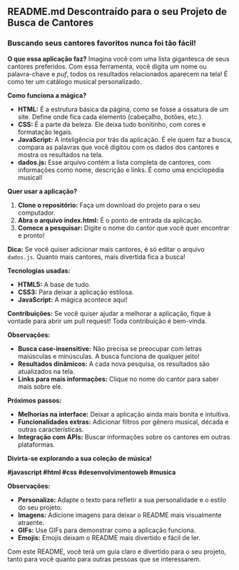 ## **README.md Descontraído para o seu Projeto de Busca de Cantores**

###  **Buscando seus cantores favoritos nunca foi tão fácil!**

**O que essa aplicação faz?** 
Imagina você com uma lista gigantesca de seus cantores preferidos. Com essa ferramenta, você digita um nome ou palavra-chave e *puf*, todos os resultados relacionados aparecem na tela! É como ter um catálogo musical personalizado.

**Como funciona a mágica?**
* **HTML:** É a estrutura básica da página, como se fosse a ossatura de um site. Define onde fica cada elemento (cabeçalho, botões, etc.).
* **CSS:** É a parte da beleza. Ele deixa tudo bonitinho, com cores e formatação legais.
* **JavaScript:** A inteligência por trás da aplicação. É ele quem faz a busca, compara as palavras que você digitou com os dados dos cantores e mostra os resultados na tela.
* **dados.js:** Esse arquivo contém a lista completa de cantores, com informações como nome, descrição e links. É como uma enciclopédia musical!

**Quer usar a aplicação?**
1. **Clone o repositório:** Faça um download do projeto para o seu computador.
2. **Abra o arquivo index.html:** É o ponto de entrada da aplicação.
3. **Comece a pesquisar:** Digite o nome do cantor que você quer encontrar e pronto!

**Dica:** Se você quiser adicionar mais cantores, é só editar o arquivo `dados.js`. Quanto mais cantores, mais divertida fica a busca!

**Tecnologias usadas:**
* **HTML5:** A base de tudo.
* **CSS3:** Para deixar a aplicação estilosa.
* **JavaScript:** A mágica acontece aqui!

**Contribuições:**
Se você quiser ajudar a melhorar a aplicação, fique à vontade para abrir um pull request! Toda contribuição é bem-vinda.

**Observações:**
* **Busca case-insensitive:** Não precisa se preocupar com letras maiúsculas e minúsculas. A busca funciona de qualquer jeito!
* **Resultados dinâmicos:** A cada nova pesquisa, os resultados são atualizados na tela.
* **Links para mais informações:** Clique no nome do cantor para saber mais sobre ele.

**Próximos passos:**
* **Melhorias na interface:** Deixar a aplicação ainda mais bonita e intuitiva.
* **Funcionalidades extras:** Adicionar filtros por gênero musical, década e outras características.
* **Integração com APIs:** Buscar informações sobre os cantores em outras plataformas.

**Divirta-se explorando a sua coleção de música!** 

**#javascript #html #css #desenvolvimentoweb #musica**

**Observações:**
* **Personalize:** Adapte o texto para refletir a sua personalidade e o estilo do seu projeto.
* **Imagens:** Adicione imagens para deixar o README mais visualmente atraente.
* **GIFs:** Use GIFs para demonstrar como a aplicação funciona.
* **Emojis:** Emojis deixam o README mais divertido e fácil de ler.

Com este README, você terá um guia claro e divertido para o seu projeto, tanto para você quanto para outras pessoas que se interessarem.
